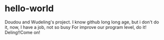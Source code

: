 # hello-world
Doudou and Wudeling's project.
I know github long long age,
but i don't do it, now, I have a job, not so busy
For improve our program level, do it!
Deling!!Come on! 
